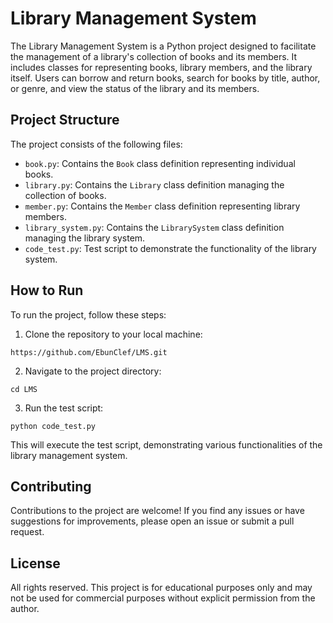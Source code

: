 # Library Management System

The Library Management System is a Python project designed to facilitate the management of a library's collection of books and its members. It includes classes for representing books, library members, and the library itself. Users can borrow and return books, search for books by title, author, or genre, and view the status of the library and its members.

## Project Structure

The project consists of the following files:

- `book.py`: Contains the `Book` class definition representing individual books.
- `library.py`: Contains the `Library` class definition managing the collection of books.
- `member.py`: Contains the `Member` class definition representing library members.
- `library_system.py`: Contains the `LibrarySystem` class definition managing the library system.
- `code_test.py`: Test script to demonstrate the functionality of the library system.

## How to Run

To run the project, follow these steps:

1. Clone the repository to your local machine:

```
https://github.com/EbunClef/LMS.git
```

2. Navigate to the project directory:

```
cd LMS
```

3. Run the test script:

```
python code_test.py
```

This will execute the test script, demonstrating various functionalities of the library management system.

## Contributing

Contributions to the project are welcome! If you find any issues or have suggestions for improvements, please open an issue or submit a pull request.

## License

All rights reserved. This project is for educational purposes only and may not be used for commercial purposes without explicit permission from the author.
